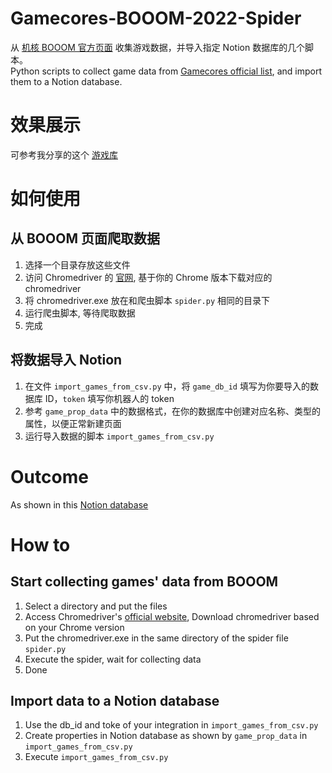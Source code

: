 # Gamecores-BOOOM-2022-Spider
从 [机核 BOOOM 官方页面](https://site.gcores.com/booom2022/games/) 收集游戏数据，并导入指定 Notion 数据库的几个脚本。<br>
Python scripts to collect game data from [Gamecores official list](https://site.gcores.com/booom2022/games/), and import them to a Notion database.

# 效果展示
可参考我分享的这个 [游戏库](https://mrkwtkr.notion.site/cd98467e04044aad8ee93771bf9e8c28?v=25f3e029ff4d4329a2fc4d3841020e84)

# 如何使用
## 从 BOOOM 页面爬取数据
1. 选择一个目录存放这些文件
2. 访问 Chromedriver 的 [官网](https://chromedriver.chromium.org/downloads), 基于你的 Chrome 版本下载对应的 chromedriver
3. 将 chromedriver.exe 放在和爬虫脚本 `spider.py` 相同的目录下
4. 运行爬虫脚本, 等待爬取数据
5. 完成

## 将数据导入 Notion
1. 在文件 `import_games_from_csv.py` 中，将 `game_db_id` 填写为你要导入的数据库 ID，`token` 填写你机器人的 token 
2. 参考 `game_prop_data` 中的数据格式，在你的数据库中创建对应名称、类型的属性，以便正常新建页面
3. 运行导入数据的脚本 `import_games_from_csv.py`

# Outcome
As shown in this [Notion database](https://mrkwtkr.notion.site/cd98467e04044aad8ee93771bf9e8c28?v=25f3e029ff4d4329a2fc4d3841020e84)

# How to
## Start collecting games' data from BOOOM
1. Select a directory and put the files
2. Access Chromedriver's [official website](https://chromedriver.chromium.org/downloads), Download chromedriver based on your Chrome version
3. Put the chromedriver.exe in the same directory of the spider file `spider.py`
4. Execute the spider, wait for collecting data
5. Done

## Import data to a Notion database
1. Use the db_id and toke of your integration in `import_games_from_csv.py`
2. Create properties in Notion database as shown by `game_prop_data` in `import_games_from_csv.py`
3. Execute `import_games_from_csv.py`
